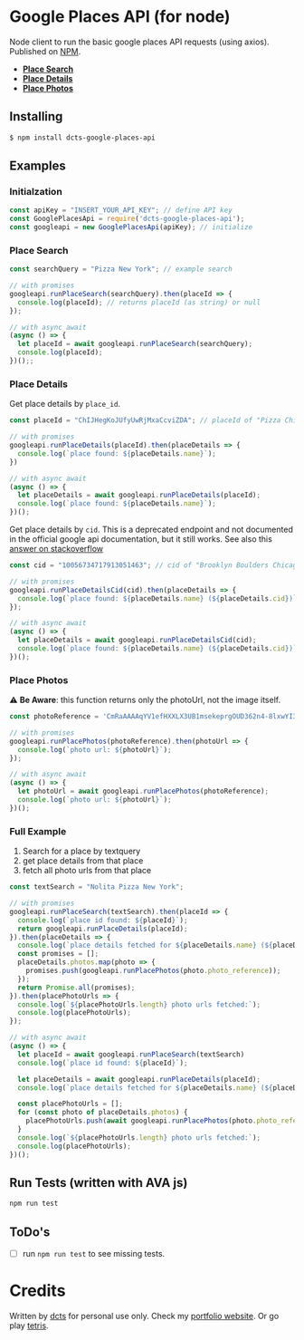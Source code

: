 # Google Places API (for node)
Node client to run the basic google places API requests (using axios). Published on [NPM](https://www.npmjs.com/package/dcts-google-places-api).
- [**Place Search**](https://developers.google.com/places/web-service/search)
- [**Place Details**](https://developers.google.com/places/web-service/details)
- [**Place Photos**](https://developers.google.com/places/web-service/photos)


## Installing
```bash
$ npm install dcts-google-places-api
```

## Examples
### Initialzation
```js
const apiKey = "INSERT_YOUR_API_KEY"; // define API key
const GooglePlacesApi = require('dcts-google-places-api');
const googleapi = new GooglePlacesApi(apiKey); // initialize
```
### Place Search
```js
const searchQuery = "Pizza New York"; // example search

// with promises
googleapi.runPlaceSearch(searchQuery).then(placeId => {
  console.log(placeId); // returns placeId (as string) or null
});

// with async await
(async () => {
  let placeId = await googleapi.runPlaceSearch(searchQuery);
  console.log(placeId);
})();;
```

### Place Details
Get place details by `place_id`.
```js
const placeId = "ChIJHegKoJUfyUwRjMxaCcviZDA"; // placeId of "Pizza Chicken New York"

// with promises
googleapi.runPlaceDetails(placeId).then(placeDetails => {
  console.log(`place found: ${placeDetails.name}`);
})

// with async await
(async () => {
  let placeDetails = await googleapi.runPlaceDetails(placeId);
  console.log(`place found: ${placeDetails.name}`);
})();
```
Get place details by `cid`. This is a deprecated endpoint and not documented in the official google api documentation, but it still works. See also this [answer on stackoverflow](https://stackoverflow.com/a/49374036/6272061)
```js
const cid = "10056734717913051463"; // cid of "Brooklyn Boulders Chicago"

// with promises
googleapi.runPlaceDetailsCid(cid).then(placeDetails => {
  console.log(`place found: ${placeDetails.name} (${placeDetails.cid})`);
});

// with async await
(async () => {
  let placeDetails = await googleapi.runPlaceDetailsCid(cid);
  console.log(`place found: ${placeDetails.name} (${placeDetails.cid})`);
})();
```

### Place Photos
⚠️ **Be Aware**: this function returns only the photoUrl, not the image itself.
```js
const photoReference = 'CmRaAAAAqYV1efHXXLX3UB1msekeprgOUD362n4-8lxwYI3aSFANLw51oE1_KeNziEgnnbr5WQzJtQo9SbNnZFRfymg594T9h7yRWnLQL8w1n_ekN6BbyJzg1k0hadSJ4N0i63TmEhA3NIzf_JWUEZcW3VgXJ5FqGhRq7ij6D2Vl8DOSF2yHY1iuTYuAKA';

// with promises
googleapi.runPlacePhotos(photoReference).then(photoUrl => {
  console.log(`photo url: ${photoUrl}`);
});

// with async await
(async () => {
  let photoUrl = await googleapi.runPlacePhotos(photoReference);
  console.log(`photo url: ${photoUrl}`);
})();
```

### Full Example
1. Search for a place by textquery
2. get place details from that place
3. fetch all photo urls from that place

```js
const textSearch = "Nolita Pizza New York";

// with promises
googleapi.runPlaceSearch(textSearch).then(placeId => {
  console.log(`place id found: ${placeId}`);
  return googleapi.runPlaceDetails(placeId);
}).then(placeDetails => {
  console.log(`place details fetched for ${placeDetails.name} (${placeDetails.place_id})`);
  const promises = [];
  placeDetails.photos.map(photo => {
    promises.push(googleapi.runPlacePhotos(photo.photo_reference));
  });
  return Promise.all(promises);
}).then(placePhotoUrls => {
  console.log(`${placePhotoUrls.length} photo urls fetched:`);
  console.log(placePhotoUrls);
});

// with async await
(async () => {
  let placeId = await googleapi.runPlaceSearch(textSearch)
  console.log(`place id found: ${placeId}`);

  let placeDetails = await googleapi.runPlaceDetails(placeId);
  console.log(`place details fetched for ${placeDetails.name} (${placeDetails.place_id})`);

  const placePhotoUrls = [];
  for (const photo of placeDetails.photos) {
    placePhotoUrls.push(await googleapi.runPlacePhotos(photo.photo_reference));
  }
  console.log(`${placePhotoUrls.length} photo urls fetched:`);
  console.log(placePhotoUrls);
})();
```
## Run Tests (written with AVA js)
```js
npm run test
```

## ToDo's
- [ ] run `npm run test` to see missing tests.

# Credits
Written by [dcts](www.github.com/dcts) for personal use only. Check my [portfolio website](https://dcts.github.io/CV/). Or go play [tetris](https://dcts-tetris-spheres.firebaseapp.com/).
